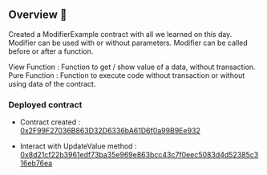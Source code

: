 ## Overview 📝

Created a ModifierExample contract with all we learned on this day.
Modifier can be used with or without parameters.
Modifier can be called before or after a function.

View Function : Function to get / show value of a data, without transaction.
Pure Function : Function to execute code without transaction or without using data of the contract.

### Deployed contract

- Contract created : [0x2F99F27036B863D32D6336bA61D6f0a99B9Ee932](https://sepolia.etherscan.io/address/0x2f99f27036b863d32d6336ba61d6f0a99b9ee932)

- Interact with UpdateValue method : [0x8d21cf22b3961edf73ba35e969e863bcc43c7f0eec5083d4d52385c316eb76ea](https://sepolia.etherscan.io/tx/0x8d21cf22b3961edf73ba35e969e863bcc43c7f0eec5083d4d52385c316eb76ea)
